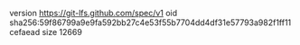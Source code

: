 version https://git-lfs.github.com/spec/v1
oid sha256:59f86799a9e9fa592bb27c4e53f55b7704dd4df31e57793a982f1ff11cefaead
size 12669
